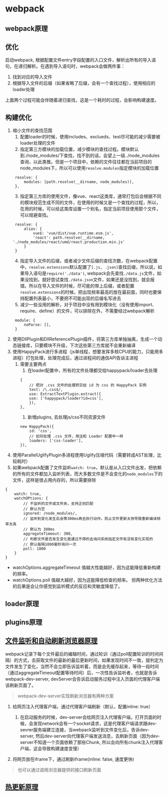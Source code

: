 # webpack

## webpack原理

## 优化

启动webpack, 根据配置文件entry字段配置的入口文件，解析出所有的导入语句，在递归解析。在遇到导入语句时，webpack会做两件事：

1. 找到对应的导入文件
2. 根据导入文件的后缀（如果省略了后缀，会有一个查找过程），使用相应的loader处理

上面两个过程可能会伴随着递归查找，这是一个耗时的过程，会影响构建速度。

## 构建优化

1. 缩小文件的查找范围
   1. 配置loader的时候，使用includes、exclueds、test尽可能的减少需要被loader处理的文件
   2. 指定第三方模块的加载位置，减少模块的查找过程。模块默认到./node_modules/下查找，找不到的话，会望上一级../node_modules查询，以此类推。但是一个项目中，依赖的文件往往都在当前项目的node_modules下，所以可以使用`resolve.modules`指定模块的加载位置
   ```
    resolve: {
        modules: [path.resolve(__dirname, node_modules)],
    },
   ``` 
   3. 指定第三方库的使用文件，像vue、react这类库，通常打包后会根据不同的模块规范生成不同的文件，在使用的时候又是一个查找的过程，所以，在用的时候，可以给这类库设置一个别名，指定当前项目使用那个文件，可以规避查找。
   ```
    resolve: {
        alias: {
            vue$: 'vue/dist/vue.runtime.esm.js',
            'react': path.resolve(__dirname, './node_modules/react/umd/react.production.min.js'
        }
    }
   ```
   4. 指定导入文件的后缀，或者减少文件后缀的查找次数，在webpack配置中，`resolve.extensions`默认配置了`[.js, .json]`查找后缀，所以说，如果导入语句是`require('./data')`, webpack会先查找`./data.js`文件，如果没找到，就好尝试查找`./data.json`文件，如果还是没找到，就会报错。所以在导入文件的时候，尽可能的带上后缀，或者配置`resolve.extensions`的时候，把出现频率最高的放在最前面，同时也要保持配置列表最小，不要把不可能出现的后缀名写进去
   5. 减少一些没用的解析，对于项目中没有用到模块化（没有使用import、require、define）的文件，可以排除在外，不需要经过webpack解析
   ```
    module: {
        noParse: [],
    }
   ```
2. 使用DllPlugin和DllReferencePlugin插件，将第三方库单独抽离，生成一个动态链接库，只要模块不升级，下次这些第三方库就不会重新编译
3. 使用HappyPack进行多进程（js单线程，想要发挥多核CPU的能力，只能用多进程）打包处理，处理完成后，通过进程间的通信API告诉主进程
   1. 需要主要两点
       1. 在loader配置中，所有的文件处理都交给happypack/loader去处理
        ```
        {
            // 把对 .css 文件的处理转交给 id 为 css 的 HappyPack 实例
            test: /\.css$/,
            use: ExtractTextPlugin.extract({
            use: ['happypack/loader?id=css'],
            }),
        },
        ```
      1. 新增plugins, 去处理js/css不同资源文件
        ```
        new HappyPack({
            id: 'css',
            // 如何处理 .css 文件，用法和 Loader 配置中一样
            loaders: ['css-loader'],
        }),
        ```
4. 使用ParallelUglifyPlugin多进程使用Uglify压缩代码（需要转成AST处理，比较耗时）
5. 如果webpack配置了文件监听`watch: true`，默认是从入口文件出发，把依赖的所有的文件都加入监听列表，而大多数文件是不会变化的`node_modules`下的文件，这样是很占用内存的，所以需要排除
```
{
    watch: true,
    watchOPtions: {
        // 不监听的文件或文件夹，支持正则匹配
        // 默认为空
        ignored: /node_modules/,
        // 监听到变化发生后会等300ms再去执行动作，防止文件更新太快导致重新编译频率太高
        // 默认为 300ms
        aggregateTimeout: 300,
        // 判断文件是否发生变化是通过不停的去询问系统指定文件有没有变化实现的
        // 默认每隔1000毫秒询问一次
        poll: 1000
    }
}
```

* watchOptions.aggregateTimeout 值越大性能越好，因为这能降低重新构建的频率。
* watchOptions.poll 值越大越好，因为这能降低检查的频率。
但两种优化方法的后果是会让你感觉到监听模式的反应和灵敏度降低了。

## loader原理

## plugins原理

## [文件监听和自动刷新浏览器原理](http://webpack.wuhaolin.cn/4%E4%BC%98%E5%8C%96/4-5%E4%BD%BF%E7%94%A8%E8%87%AA%E5%8A%A8%E5%88%B7%E6%96%B0.html)

webpack记录下每个文件最后的编辑时间，通过轮训（通过poll配置轮训的时间间隔）的方式，去获取文件的最新的最后更新时间，如果发现时间不一致，就判定为文件发生了变化，当然不会立即告诉监听着，而是会先缓存起来，等待一段时间（通过aggregateTimeout配置等待时间）后，一次性告诉监听者，也就是告诉webpack-dev-server, devServer会告诉启动服务过程中注入页面的代理客户端该刷新页面了。

> webpack-dev-server实现刷新浏览器有两种方案

1. 给网页注入代理客户端，通过代理客户端刷新（默认，配置inline: true）
   1. 在启动服务的时候，dev-server会给网页注入代理客户端，打开页面的时候，会发现network会有一个socket请求，这是代理客户端请求跟dev-sevrer服务端建立连接，当webpack监听到文件变化后，告诉dev-server, 然后dev-server向代理客户端发送消息，去刷新页面（因为dev-server不知道一个页面依赖了那些Chunk, 所以会向所有chunk注入代理客户端，这会导致构建速度变慢）

2. 将网页放在iframe下，通过刷新iframe(inline: false, 速度更快)

> 也可以通过调用浏览器提供的接口刷新页面

## [热更新原理](http://webpack.wuhaolin.cn/4%E4%BC%98%E5%8C%96/4-6%E5%BC%80%E5%90%AF%E6%A8%A1%E5%9D%97%E7%83%AD%E6%9B%BF%E6%8D%A2.html)
